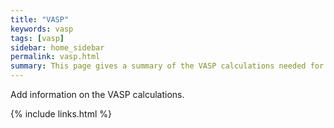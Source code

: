 ```yaml
---
title: "VASP"
keywords: vasp
tags: [vasp]
sidebar: home_sidebar
permalink: vasp.html
summary: This page gives a summary of the VASP calculations needed for a capture calculation, including parameter specifications and tips.
---
```


Add information on the VASP calculations.

{% include links.html %}